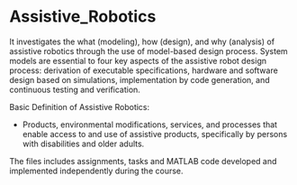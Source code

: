 # Assistive_Robotics

It investigates the what (modeling), how (design), and why (analysis) of assistive robotics through the use of model-based design process. System models are essential to four key aspects of the assistive robot design process: derivation of executable specifications, hardware and software design based on simulations, implementation by code generation, and continuous testing and verification.

Basic Definition of Assistive Robotics:
- Products, environmental modifications, services, and processes that enable access to and use of assistive products, specifically by persons with disabilities and older adults.

The files includes assignments, tasks and MATLAB code developed and implemented independently during the course.
